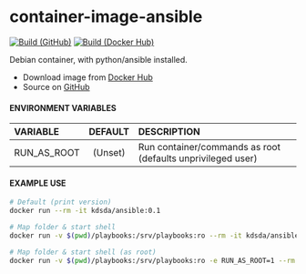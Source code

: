# container-image-ansible
[![Build (GitHub)](https://github.com/Kreditorforeningens-Driftssentral-DA/container-image-ansible/actions/workflows/docker-github.yml/badge.svg)](https://github.com/Kreditorforeningens-Driftssentral-DA/container-image-ansible/actions/workflows/docker-github.yml)
[![Build (Docker Hub)](https://github.com/Kreditorforeningens-Driftssentral-DA/container-image-ansible/actions/workflows/docker-dockerhub.yml/badge.svg)](https://github.com/Kreditorforeningens-Driftssentral-DA/container-image-ansible/actions/workflows/docker-dockerhub.yml)

Debian container, with python/ansible installed.

- Download image from [Docker Hub](https://hub.docker.com/r/kdsda/ansible)
- Source on [GitHub](https://github.com/Kreditorforeningens-Driftssentral-DA/container-image-ansible)


#### ENVIRONMENT VARIABLES

| VARIABLE | DEFAULT | DESCRIPTION |
| :-- | :-: | :-- |
| RUN_AS_ROOT | (Unset)  | Run container/commands as root (defaults unprivileged user) |


#### EXAMPLE USE

```bash
# Default (print version)
docker run --rm -it kdsda/ansible:0.1

# Map folder & start shell
docker run -v $(pwd)/playbooks:/srv/playbooks:ro --rm -it kdsda/ansible:0.1 bash

# Map folder & start shell (as root)
docker run -v $(pwd)/playbooks:/srv/playbooks:ro -e RUN_AS_ROOT=1 --rm -it kdsda/ansible:0.1 bash

```
